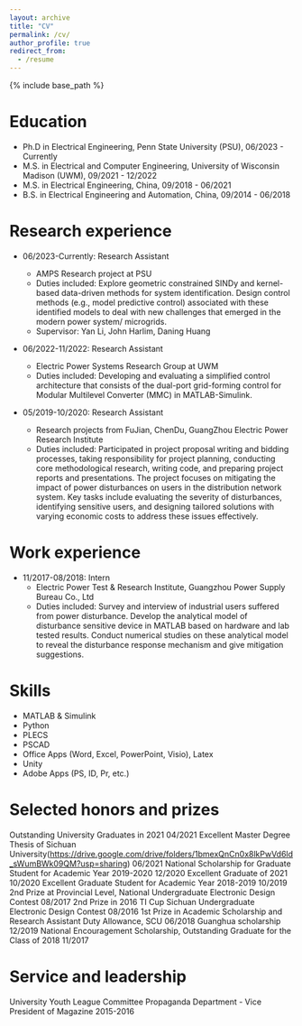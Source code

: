 ```yaml
---
layout: archive
title: "CV"
permalink: /cv/
author_profile: true
redirect_from:
  - /resume
---
```


{% include base_path %}

Education
======
* Ph.D in Electrical Engineering, Penn State University (PSU), 06/2023 - Currently 
* M.S. in Electrical and Computer Engineering, University of Wisconsin Madison (UWM), 09/2021 - 12/2022
* M.S. in Electrical Engineering, China, 09/2018 - 06/2021
* B.S. in Electrical Engineering and Automation, China, 09/2014 - 06/2018 
 
Research experience
======
* 06/2023-Currently: Research Assistant
  * AMPS Research project at PSU 
  * Duties included: Explore geometric constrained SINDy and kernel-based data-driven methods for system identification. Design control methods (e.g., model predictive control) associated with these identified models to deal with new challenges that emerged in the modern power system/ microgrids.
  * Supervisor: Yan Li, John Harlim, Daning Huang

* 06/2022-11/2022: Research Assistant
  * Electric Power Systems Research Group at UWM 
  * Duties included: Developing and evaluating a simplified control architecture that consists of the dual-port grid-forming control for Modular Multilevel Converter (MMC) in MATLAB-Simulink.
 
* 05/2019-10/2020: Research Assistant
  * Research projects from FuJian, ChenDu, GuangZhou Electric Power Research Institute 
  * Duties included: Participated in project proposal writing and bidding processes, taking responsibility for project planning, conducting core methodological research, writing code, and preparing project reports and presentations. The project focuses on mitigating the impact of power disturbances on users in the distribution network system. Key tasks include evaluating the severity of disturbances, identifying sensitive users, and designing tailored solutions with varying economic costs to address these issues effectively. 

Work experience
======
* 11/2017-08/2018: Intern
  * Electric Power Test & Research Institute, Guangzhou Power Supply Bureau Co., Ltd
  * Duties included: Survey and interview of industrial users suffered from power disturbance. Develop the analytical model of disturbance sensitive device in MATLAB based on hardware and lab tested results. Conduct numerical studies on these analytical model to reveal the disturbance response mechanism and give mitigation suggestions.

Skills
======
* MATLAB & Simulink
* Python
* PLECS
* PSCAD
* Office Apps (Word, Excel, PowerPoint, Visio), Latex
* Unity
* Adobe Apps (PS, ID, Pr, etc.)

<!--
Publications
======
  <ul>{% for post in site.publications reversed %}
    {% include archive-single-cv.html %}
  {% endfor %}</ul>
  
Talks
======
  <ul>{% for post in site.talks reversed %}
    {% include archive-single-talk-cv.html  %}
  {% endfor %}</ul>
  
Teaching
======
  <ul>{% for post in site.teaching reversed %}
    {% include archive-single-cv.html %}
  {% endfor %}</ul>
-->

Selected honors and prizes
======
Outstanding University Graduates in 2021                                                                                                                04/2021
Excellent Master Degree Thesis of Sichuan University(https://drive.google.com/drive/folders/1bmexQnCn0x8lkPwVd6ld_sWumBWk09QM?usp=sharing)              06/2021
National Scholarship for Graduate Student for Academic Year 2019-2020                                                                                   12/2020
Excellent Graduate of 2021                                                                                                                              10/2020
Excellent Graduate Student for Academic Year 2018-2019                                                                                                  10/2019
2nd Prize at Provincial Level, National Undergraduate Electronic Design Contest                                                                         08/2017
2nd Prize in 2016 TI Cup Sichuan Undergraduate Electronic Design Contest                                                                                08/2016
1st Prize in Academic Scholarship and Research Assistant Duty Allowance, SCU                                                                            06/2018
Guanghua scholarship                                                                                                                                    12/2019
National Encouragement Scholarship, Outstanding Graduate for the Class of 2018                                                                          11/2017

Service and leadership
======
University Youth League Committee Propaganda Department - Vice President of Magazine                                                                    2015-2016
